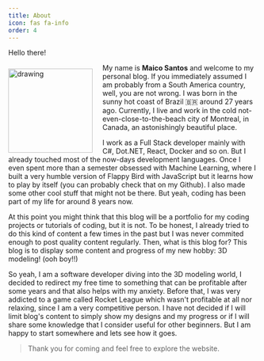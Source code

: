 ```yaml
---
title: About
icon: fas fa-info
order: 4
---
```


Hello there! 

<img style="float: left; margin: 10px 20px 0px 0px !important;" src="https://i.ibb.co/RyMr7Dj/CYMERA-20190623-215913-jpg.jpg" alt="drawing" width="170"/>

My name is **Maico Santos** and welcome to my personal blog. If you immediately assumed I am probably from a South America country, well, you are not wrong.
I was born in the sunny hot coast of Brazil 🇧🇷 around 27 years ago. 
Currently, I live and work in the cold not-even-close-to-the-beach city of Montreal, in Canada, an astonishingly beautiful place.

I work as a Full Stack developer mainly with C#, Dot.NET, React, Docker and so on. But I already touched most of the now-days development languages. Once I even spent more than a semester obsessed with Machine Learning, where I built a very humble version of Flappy Bird with JavaScript but it learns how to play by itself (you can probably check that on my Github). I also made some other cool stuff that might not be there.
But yeah, coding has been part of my life for around 8 years now.

At this point you might think that this blog will be a portfolio for my coding projects or tutorials of coding, but it is not. 
To be honest, I already tried to do this kind of content a few times in the past but I was never commited enough to post quality content regularly. 
Then, what is this blog for? This blog is to display some content and progress of my new hobby: 3D modeling! (ooh boy!!)

So yeah, I am a software developer diving into the 3D modeling world, I decided to redirect my free time to something that can be profitable after some years and that also helps with my anxiety. Before that, I was very addicted to a game called Rocket League which wasn't profitable at all nor relaxing, since I am a very competitive person. 
I have not decided if I will limit blog's content to simply show my designs and my progress or if I will share some knowledge that I consider useful for other beginners. But I am happy to start somewhere and lets see how it goes.


> Thank you for coming and feel free to explore the website.

